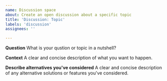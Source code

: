 ```yaml
---
name: Discussion space
about: Create an open discussion about a specific topic
title: 'Discussion: Topic'
labels: 'discussion'
assignees: ''

---
```


**Question**
What is your qustion or topic in a nutshell?

**Context**
A clear and concise description of what you want to happen.

**Describe alternatives you've considered**
A clear and concise description of any alternative solutions or features you've considered.
